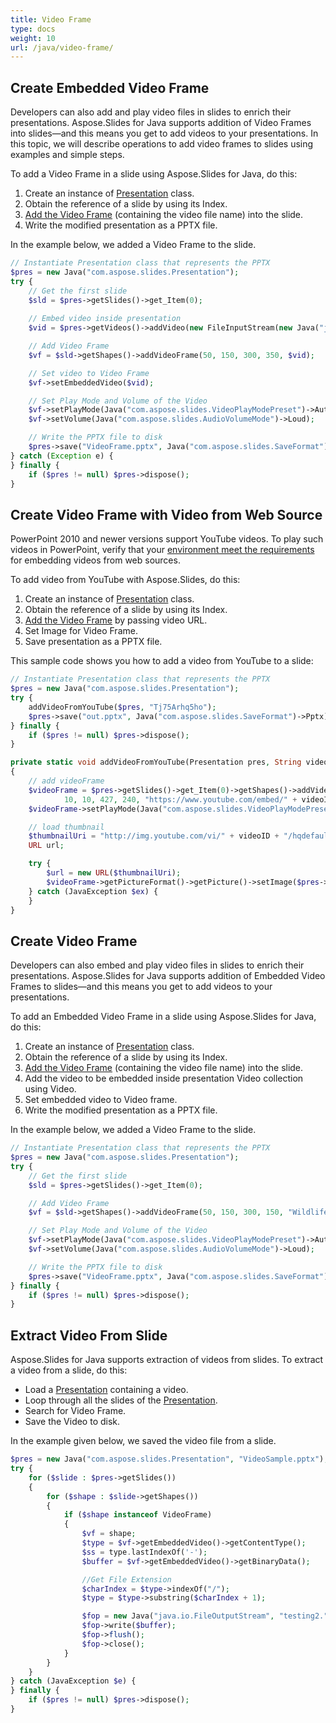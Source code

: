 ```yaml
---
title: Video Frame
type: docs
weight: 10
url: /java/video-frame/
---
```


## **Create Embedded Video Frame**
Developers can also add and play video files in slides to enrich their presentations. Aspose.Slides for Java supports addition of Video Frames into slides—and this means you get to add videos to your presentations. In this topic, we will describe operations to add video frames to slides using examples and simple steps.

To add a Video Frame in a slide using Aspose.Slides for Java, do this:

1. Create an instance of [Presentation](https://apireference.aspose.com/slides/java/com.aspose.slides/Presentation) class.
1. Obtain the reference of a slide by using its Index.
1. [Add the Video Frame](https://apireference.aspose.com/slides/java/com.aspose.slides/IShapeCollection#addVideoFrame-float-float-float-float-com.aspose.slides.IVideo-) (containing the video file name) into the slide.
1. Write the modified presentation as a PPTX file.

In the example below, we added a Video Frame to the slide.

```php
// Instantiate Presentation class that represents the PPTX
$pres = new Java("com.aspose.slides.Presentation");
try {
    // Get the first slide
    $sld = $pres->getSlides()->get_Item(0);
    
    // Embed video inside presentation
    $vid = $pres->getVideos()->addVideo(new FileInputStream(new Java("java.io.File", "Wildlife.mp4")));

    // Add Video Frame
    $vf = $sld->getShapes()->addVideoFrame(50, 150, 300, 350, $vid);

    // Set video to Video Frame
    $vf->setEmbeddedVideo($vid);

    // Set Play Mode and Volume of the Video
    $vf->setPlayMode(Java("com.aspose.slides.VideoPlayModePreset")->Auto);
    $vf->setVolume(Java("com.aspose.slides.AudioVolumeMode")->Loud);

    // Write the PPTX file to disk
    $pres->save("VideoFrame.pptx", Java("com.aspose.slides.SaveFormat")->Pptx);
} catch (Exception e) {
} finally {
    if ($pres != null) $pres->dispose();
}
```

## **Create Video Frame with Video from Web Source**
PowerPoint 2010 and newer versions support YouTube videos. To play such videos in PowerPoint, verify that your [environment meet the requirements](https://support.office.com/en-us/article/Requirements-for-using-the-PowerPoint-YouTube-feature-2a0e184d-af50-4da9-b530-e4355ac436a9?ui=en-US&rs=en-US&ad=US) for embedding videos from web sources.

To add video from YouTube with Aspose.Slides, do this:

1. Create an instance of [Presentation](https://apireference.aspose.com/slides/java/com.aspose.slides/Presentation) class.
1. Obtain the reference of a slide by using its Index.
1. [Add the Video Frame](https://apireference.aspose.com/slides/java/com.aspose.slides/IShapeCollection#addVideoFrame-float-float-float-float-java.lang.String-) by passing video URL.
1. Set Image for Video Frame.
1. Save presentation as a PPTX file.

This sample code shows you how to add a video from YouTube to a slide:

```php
// Instantiate Presentation class that represents the PPTX
$pres = new Java("com.aspose.slides.Presentation");
try {
    addVideoFromYouTube($pres, "Tj75Arhq5ho");
    $pres->save("out.pptx", Java("com.aspose.slides.SaveFormat")->Pptx);
} finally {
    if ($pres != null) $pres->dispose();
}
```
```php
private static void addVideoFromYouTube(Presentation pres, String videoID)
{
    // add videoFrame
    $videoFrame = $pres->getSlides()->get_Item(0)->getShapes()->addVideoFrame(
            10, 10, 427, 240, "https://www.youtube.com/embed/" + videoID);
    $videoFrame->setPlayMode(Java("com.aspose.slides.VideoPlayModePreset")->Auto);

    // load thumbnail
    $thumbnailUri = "http://img.youtube.com/vi/" + videoID + "/hqdefault.jpg";
    URL url;

    try {
        $url = new URL($thumbnailUri);
        $videoFrame->getPictureFormat()->getPicture()->setImage($pres->getImages()->addImage($url->openStream()));
    } catch (JavaException $ex) {
    }
}
```

## **Create Video Frame**
Developers can also embed and play video files in slides to enrich their presentations. Aspose.Slides for Java supports addition of Embedded Video Frames to slides—and this means you get to add videos to your presentations. 

To add an Embedded Video Frame in a slide using Aspose.Slides for Java, do this:

1. Create an instance of [Presentation](https://apireference.aspose.com/slides/java/com.aspose.slides/Presentation) class.
1. Obtain the reference of a slide by using its Index.
1. [Add the Video Frame](https://apireference.aspose.com/slides/java/com.aspose.slides/IShapeCollection#addVideoFrame-float-float-float-float-java.lang.String-) (containing the video file name) into the slide.
1. Add the video to be embedded inside presentation Video collection using Video.
1. Set embedded video to Video frame.
1. Write the modified presentation as a PPTX file.

In the example below, we added a Video Frame to the slide.

```php
// Instantiate Presentation class that represents the PPTX
$pres = new Java("com.aspose.slides.Presentation");
try {
    // Get the first slide
    $sld = $pres->getSlides()->get_Item(0);

    // Add Video Frame
    $vf = $sld->getShapes()->addVideoFrame(50, 150, 300, 150, "Wildlife.mp4");

    // Set Play Mode and Volume of the Video
    $vf->setPlayMode(Java("com.aspose.slides.VideoPlayModePreset")->Auto);
    $vf->setVolume(Java("com.aspose.slides.AudioVolumeMode")->Loud);

    // Write the PPTX file to disk
    $pres->save("VideoFrame.pptx", Java("com.aspose.slides.SaveFormat")->Pptx);
} finally {
    if ($pres != null) $pres->dispose();
}
```

## **Extract Video From Slide**
Aspose.Slides for Java supports extraction of videos from slides. To extract a video from a slide, do this:

- Load a [Presentation](https://apireference.aspose.com/slides/java/com.aspose.slides/Presentation) containing a video.
- Loop through all the slides of the [Presentation](https://apireference.aspose.com/slides/java/com.aspose.slides/Presentation).
- Search for Video Frame.
- Save the Video to disk.

In the example given below, we saved the video file from a slide.

```php
$pres = new Java("com.aspose.slides.Presentation", "VideoSample.pptx");
try {
    for ($slide : $pres->getSlides()) 
    {
        for ($shape : $slide->getShapes()) 
        {
            if ($shape instanceof VideoFrame) 
            {
                $vf = shape;
                $type = $vf->getEmbeddedVideo()->getContentType();
                $ss = type.lastIndexOf('-');
                $buffer = $vf->getEmbeddedVideo()->getBinaryData();

                //Get File Extension
                $charIndex = $type->indexOf("/");
                $type = $type->substring($charIndex + 1);

                $fop = new Java("java.io.FileOutputStream", "testing2." + $type);
                $fop->write($buffer);
                $fop->flush();
                $fop->close();
            }
        }
    }
} catch (JavaException $e) {
} finally {
    if ($pres != null) $pres->dispose();
}
```